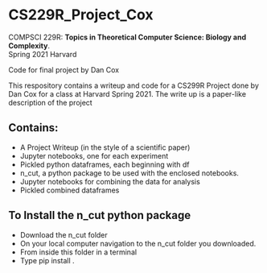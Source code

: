 # CS229R_Project_Cox

COMPSCI 229R: **Topics in Theoretical Computer Science: Biology and Complexity**.  
Spring 2021 Harvard

Code for final project by Dan Cox

This respository contains a writeup and code for a CS299R Project done by Dan Cox for a class at Harvard Spring 2021. The write up is a paper-like description of the project

## Contains:

* A Project Writeup (in the style of a scientific paper)
* Jupyter notebooks, one for each experiment
* Pickled python dataframes, each beginning with df
* n_cut, a python package to be used with the enclosed notebooks.
* Jupyter notebooks for combining the data for analysis
* Pickled combined dataframes


## To Install the n_cut python package 

* Download the n_cut folder
* On your local computer navigation to the n_cut folder you downloaded. 
* From inside this folder in a terminal
* Type pip install .
